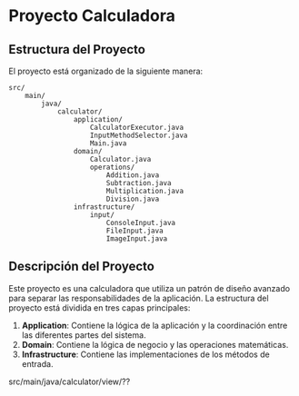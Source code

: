 # Proyecto Calculadora

## Estructura del Proyecto

El proyecto está organizado de la siguiente manera:
```plaintext
src/
    main/
        java/
            calculator/
                application/
                    CalculatorExecutor.java
                    InputMethodSelector.java
                    Main.java
                domain/
                    Calculator.java
                    operations/
                        Addition.java
                        Subtraction.java
                        Multiplication.java
                        Division.java
                infrastructure/
                    input/
                        ConsoleInput.java
                        FileInput.java
                        ImageInput.java

```

## Descripción del Proyecto

Este proyecto es una calculadora que utiliza un patrón de diseño avanzado para separar las responsabilidades de la aplicación. La estructura del proyecto está dividida en tres capas principales:

1. **Application**: Contiene la lógica de la aplicación y la coordinación entre las diferentes partes del sistema.
2. **Domain**: Contiene la lógica de negocio y las operaciones matemáticas.
3. **Infrastructure**: Contiene las implementaciones de los métodos de entrada.

src/main/java/calculator/view/??